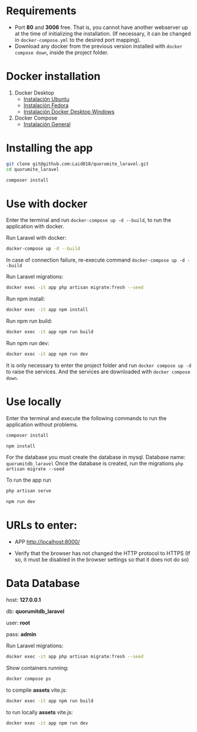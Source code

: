 # Requirements 
* Port **80** and **3006** free. That is, you cannot have another webserver up at the time of initializing the installation. (If necessary, it can be changed in ``docker-compose.yml`` to the desired port mapping).
* Download any docker from the previous version installed with ``docker compose down``, inside the project folder.

# Docker installation 
1. Docker Desktop
    * [Instalación Ubuntu](https://docs.docker.com/engine/install/ubuntu/)
    * [Instalación Fedora](https://docs.docker.com/engine/install/fedora/)
    * [Instalación Docker Desktop Windows](https://docs.docker.com/desktop/windows/install/)
2. Docker Compose
    * [Instalación General](https://docs.docker.com/compose/install/)

# Installing the app
```bash
git clone git@github.com:Laid018/quorumite_laravel.git
cd quorumite_laravel
```
```bash
composer install
```

# Use with docker
Enter the terminal and run ``docker-compose up -d --build``, to run the application with docker.

Run Laravel with docker:
```bash
docker-compose up -d --build
```

In case of connection failure, re-execute command ``docker-compose up -d --build``

Run Laravel migrations:
```bash
docker exec -it app php artisan migrate:fresh --seed
```
Run npm install:
```bash
docker exec -it app npm install
```
Run npm run build:
```bash
docker exec -it app npm run build
```
Run npm run dev:
```bash
docker exec -it app npm run dev
```

It is only necessary to enter the project folder and run ``docker compose up -d`` to raise the services. And the services are downloaded with ``docker compose down``.

# Use locally
Enter the terminal and execute the following commands to run the application without problems.
```bash 
composer install
```
```bash
npm install
```

For the database you must create the database in mysql.
Database name: ``quorumitdb_laravel``
Once the database is created, run the migrations
``php artisan migrate --seed``

To run the app run
```bash 
php artisan serve
```
```bash
npm run dev
```

# URLs to enter:

* APP [http://localhost:8000/](http://localhost:8000/)

* Verify that the browser has not changed the HTTP protocol to HTTPS (If so, it must be disabled in the browser settings so that it does not do so)

# Data Database
host: **127.0.0.1**

db: **quorumitdb_laravel**

user: **root**

pass: **admin**

Run Laravel migrations:
```bash
docker exec -it app php artisan migrate:fresh --seed
```

Show containers running:
```bash
docker compose ps
```

to compile **assets** vite.js:
```bash
docker exec -it app npm run build
```

to run locally **assets** vite.js:
```bash
docker exec -it app npm run dev
```